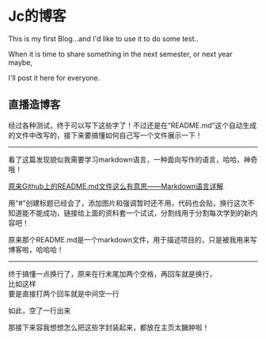 # Jc的博客
This is my first Blog...and I'd like to use it to do some test..

When it is time to share something in the next semester, or next year maybe,

I'll post it here for everyone.
## 直播造博客
经过各种测试，终于可以写下这些字了！不过还是在“README.md”这个自动生成的文件中改写的，接下来要搞懂如何自己写一个文件展示一下！

---

看了这篇发现貌似我需要学习markdown语言，一种面向写作的语言，哈哈，神奇哦！

[原来Github上的README.md文件这么有意思——Markdown语言详解](http://blog.csdn.net/zhaokaiqiang1992/article/details/41349819)

用“#”创建标题已经会了，添加图片和强调暂时还不用，代码也会贴，换行这次不知道能不能成功，链接给上面的资料套一个试试，分割线用于分割每次学到的新内容吧！

原来那个README.md是一个markdown文件，用于描述项目的，只是被我用来写博客啦，哈哈哈！

---

终于搞懂一点换行了，原来在行末尾加两个空格，再回车就是换行，  
比如这样  
要是直接打两个回车就是中间空一行

如此，空了一行出来

那接下来容我想想怎么把这些字封装起来，都放在主页太臃肿啦！
